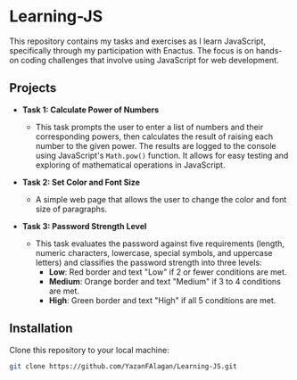 # Learning-JS

This repository contains my tasks and exercises as I learn JavaScript, specifically through my participation with Enactus.
The focus is on hands-on coding challenges that involve using JavaScript for web development.

## Projects

- **Task 1: Calculate Power of Numbers**
  - This task prompts the user to enter a list of numbers and their corresponding powers, then calculates the result of raising each number to the given power. 
    The results are logged to the console using JavaScript's `Math.pow()` function. 
    It allows for easy testing and exploring of mathematical operations in JavaScript.

- **Task 2: Set Color and Font Size**
  - A simple web page that allows the user to change the color and font size of paragraphs.

- **Task 3: Password Strength Level**
  - This task evaluates the password against five requirements (length, numeric characters, lowercase, special symbols, and uppercase letters) and classifies the password strength into three levels:
    - **Low**: Red border and text "Low" if 2 or fewer conditions are met.
    - **Medium**: Orange border and text "Medium" if 3 to 4 conditions are met.
    - **High**: Green border and text "High" if all 5 conditions are met.
  
## Installation
Clone this repository to your local machine:

```bash
git clone https://github.com/YazanFAlagan/Learning-JS.git
